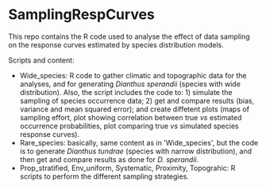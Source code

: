 # SamplingRespCurves
This repo contains the R code used to analyse the effect of data sampling on the response curves estimated by species distribution models.

Scripts and content:
- Wide_species: R code to gather climatic and topographic data for the analyses, and for generating _Dianthus sperandii_ (species with wide distribution). Also, the script includes the code to: 1) simulate the sampling of species occurrence data; 2) get and compare results (bias, variance and mean squared error); and create diffetent plots (maps of sampling effort, plot showing correlation between true _vs_ estimated occurrence probabilities, plot comparing true _vs_ simulated species response curves).
- Rare_species: basically, same content as in 'Wide_species', but the code is to generate _Dianthus tundrae_ (species with narrow distribution), and then get and compare results as done for _D. sperandii_.
- Prop_stratified, Env_uniform, Systematic, Proximity, Topograhic: R scripts to perform the different sampling strategies. 
